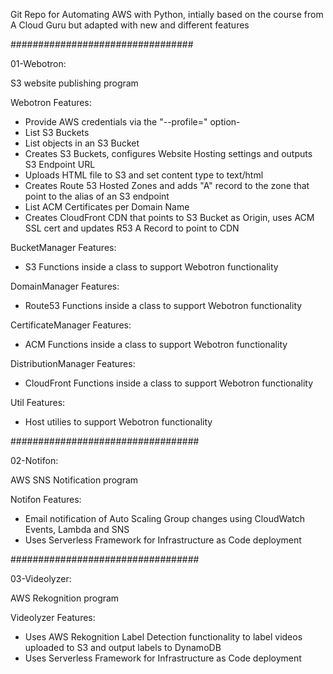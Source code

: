 Git Repo for Automating AWS with Python, intially based on the course from A Cloud Guru but adapted with new and different features

#################################

01-Webotron:

S3 website publishing program

Webotron Features:

- Provide AWS credentials via the "--profile=<profileName>" option- 
- List S3 Buckets
- List objects in an S3 Bucket
- Creates S3 Buckets, configures Website Hosting settings and outputs S3 Endpoint URL
- Uploads HTML file to S3 and set content type to text/html
- Creates Route 53 Hosted Zones and adds "A" record to the zone that point to the alias of an S3 endpoint
- List ACM Certificates per Domain Name
- Creates CloudFront CDN that points to S3 Bucket as Origin, uses ACM SSL cert and updates R53 A Record to point to CDN

BucketManager Features:

- S3 Functions inside a class to support Webotron functionality 

DomainManager Features:

- Route53 Functions inside a class to support Webotron functionality 

CertificateManager Features:

- ACM Functions inside a class to support Webotron functionality

DistributionManager Features:

- CloudFront Functions inside a class to support Webotron functionality

Util Features:

- Host utilies to support Webotron functionality 

##################################

02-Notifon:

AWS SNS Notification program 

Notifon Features:

- Email notification of Auto Scaling Group changes using CloudWatch Events, Lambda and SNS
- Uses Serverless Framework for Infrastructure as Code deployment

##################################

03-Videolyzer:

AWS Rekognition program 

Videolyzer Features:

- Uses AWS Rekognition Label Detection functionality to label videos uploaded to S3 and output labels to DynamoDB
- Uses Serverless Framework for Infrastructure as Code deployment